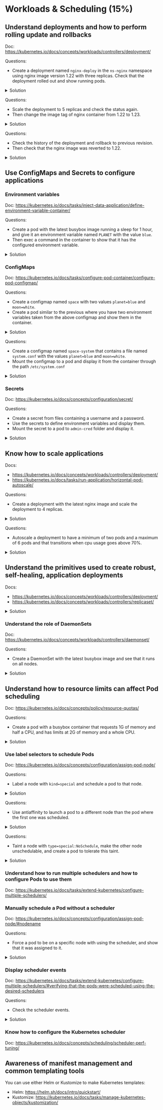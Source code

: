 # Workloads & Scheduling (15%)

## Understand deployments and how to perform rolling update and rollbacks

Doc: https://kubernetes.io/docs/concepts/workloads/controllers/deployment/

Questions:
- Create a deployment named `nginx-deploy` in the `ns-nginx` namespace using nginx image version 1.22 with three replicas. Check that the deployment rolled out and show running pods.

<details><summary>Solution</summary>
<p>

```bash
# Create the template from kubectl
kubectl -n ns-nginx create deployment nginx-deploy --replicas=3 --image=nginx:1.22 --dry-run=client -o yaml > nginx-deploy.yaml

# Create the namespace first
kubectl create ns ns-nginx
kubectl apply -f nginx-deploy.yaml
```

Check that the deployment has rolled out and that it is running:

```bash
kubectl -n ns-nginx rollout status deployment/nginx-deploy
deployment "nginx-deploy" successfully rolled out

kubectl -n ns-nginx get deploy
NAME           READY   UP-TO-DATE   AVAILABLE   AGE
nginx-deploy   3/3     3            3           44s
```

Check the pods from the deployment:

```bash
kubectl -n ns-nginx get pods -o wide
NAME                            READY   STATUS    RESTARTS   AGE   IP           NODE         NOMINATED NODE   READINESS GATES
nginx-deploy-5c8bfcc47c-7wxl6   1/1     Running   0          18s   10.244.2.5   k8s-node-2   <none>           <none>
nginx-deploy-5c8bfcc47c-jc86s   1/1     Running   0          18s   10.244.1.7   k8s-node-1   <none>           <none>
nginx-deploy-5c8bfcc47c-lgwtg   1/1     Running   0          18s   10.244.1.6   k8s-node-1   <none>           <none>
```

</p>
</details>

Questions:
- Scale the deployment to 5 replicas and check the status again.
- Then change the image tag of nginx container from 1.22 to 1.23.

<details><summary>Solution</summary>
<p>

```bash
kubectl -n ns-nginx scale deployment nginx-deploy --replicas=5

kubectl -n ns-nginx rollout status deployment nginx-deploy
deployment "nginx-deploy" successfully rolled out

kubectl -n ns-nginx get deploy
NAME           READY   UP-TO-DATE   AVAILABLE   AGE
nginx-deploy   5/5     5            5           73s

kubectl -n ns-nginx get pods -o wide
NAME                            READY   STATUS    RESTARTS   AGE   IP           NODE         NOMINATED NODE   READINESS GATES
nginx-deploy-5c8bfcc47c-7wxl6   1/1     Running   0          91s   10.244.2.5   k8s-node-2   <none>           <none>
nginx-deploy-5c8bfcc47c-dfmp7   1/1     Running   0          15s   10.244.1.8   k8s-node-1   <none>           <none>
nginx-deploy-5c8bfcc47c-jc86s   1/1     Running   0          91s   10.244.1.7   k8s-node-1   <none>           <none>
nginx-deploy-5c8bfcc47c-jwrgg   1/1     Running   0          15s   10.244.2.6   k8s-node-2   <none>           <none>
nginx-deploy-5c8bfcc47c-lgwtg   1/1     Running   0          91s   10.244.1.6   k8s-node-1   <none>           <none>
```

Change the image tag to 1.23:

```bash
kubectl -n ns-nginx edit deployment/nginx-deploy
...
    spec:
      containers:
      - image: nginx:1.23
        imagePullPolicy: IfNotPresent
...
```

Check that new replicaset was created and new pods were deployed:

```bash
kubectl -n ns-nginx get replicaset
NAME                      DESIRED   CURRENT   READY   AGE
nginx-deploy-55679458fd   5         5         5       24s
nginx-deploy-5c8bfcc47c   0         0         0       2m31s

kubectl -n ns-nginx get pods -o wide
NAME                            READY   STATUS    RESTARTS   AGE   IP            NODE         NOMINATED NODE   READINESS GATES
nginx-deploy-55679458fd-bzxbj   1/1     Running   0          32s   10.244.1.10   k8s-node-1   <none>           <none>
nginx-deploy-55679458fd-fsgvt   1/1     Running   0          40s   10.244.2.7    k8s-node-2   <none>           <none>
nginx-deploy-55679458fd-htfqd   1/1     Running   0          30s   10.244.2.9    k8s-node-2   <none>           <none>
nginx-deploy-55679458fd-s4n7k   1/1     Running   0          40s   10.244.1.9    k8s-node-1   <none>           <none>
nginx-deploy-55679458fd-zknwp   1/1     Running   0          40s   10.244.2.8    k8s-node-2   <none>           <none>
```

</p>
</details>

Questions:
- Check the history of the deployment and rollback to previous revision.
- Then check that the nginx image was reverted to 1.22.

<details><summary>Solution</summary>
<p>

```bash
kubectl -n ns-nginx rollout history deployment nginx-deploy
kubectl -n ns-nginx rollout undo deployment nginx-deploy
deployment.apps/nginx-deploy rolled back

kubectl -n ns-nginx get replicaset
NAME                      DESIRED   CURRENT   READY   AGE
nginx-deploy-55679458fd   0         0         0       3m37s
nginx-deploy-5c8bfcc47c   5         5         5       5m44s

kubectl -n ns-nginx get pods -o wide
NAME                            READY   STATUS    RESTARTS   AGE   IP            NODE         NOMINATED NODE   READINESS GATES
nginx-deploy-5c8bfcc47c-8kfck   1/1     Running   0          43s   10.244.2.11   k8s-node-2   <none>           <none>
nginx-deploy-5c8bfcc47c-hqlxd   1/1     Running   0          44s   10.244.1.12   k8s-node-1   <none>           <none>
nginx-deploy-5c8bfcc47c-rb8gn   1/1     Running   0          44s   10.244.2.10   k8s-node-2   <none>           <none>
nginx-deploy-5c8bfcc47c-tjbcw   1/1     Running   0          43s   10.244.1.13   k8s-node-1   <none>           <none>
nginx-deploy-5c8bfcc47c-vvdfr   1/1     Running   0          44s   10.244.1.11   k8s-node-1   <none>           <none>

kubectl -n ns-nginx get pods nginx-deploy-57767fb8cf-zklv4 -o jsonpath='{.spec.containers[0].image}'
nginx:1.22

```
</p>
</details>

## Use ConfigMaps and Secrets to configure applications

### Environment variables

Doc: https://kubernetes.io/docs/tasks/inject-data-application/define-environment-variable-container/

Questions:
- Create a pod with the latest busybox image running a sleep for 1 hour, and give it an environment variable named `PLANET` with the value `blue`.
- Then exec a command in the container to show that it has the configured environment variable.

<details><summary>Solution</summary>
<p>

The pod yaml `envvar.yaml`:

```yaml
apiVersion: v1
kind: Pod
metadata:
  labels:
    run: envvar
  name: envvar
spec:
  containers:
  - image: busybox:latest
    name: envvar
    args:
      - sleep
      - "3600"
    env:
      - name: PLANET
        value: "blue"
```

Run and check:

```bash
# Run the pod:
kubectl apply -f envvar.yaml

# Check the env variable:
kubectl exec envvar -- env | grep PLANET
PLANET=blue
```

</p>
</details>

### ConfigMaps

Doc: https://kubernetes.io/docs/tasks/configure-pod-container/configure-pod-configmap/

Questions:
- Create a configmap named `space` with two values `planet=blue` and `moon=white`.
- Create a pod similar to the previous where you have two environment variables taken from the above configmap and show them in the container.

<details><summary>Solution</summary>
<p>

The configmap:
```bash
kubectl create configmap space --from-literal=planet=blue --from-literal=moon=white
configmap/space created
```

The pod yaml `configenvvar.yaml`:

```yaml
apiVersion: v1
kind: Pod
metadata:
  labels:
    run: configenvvar
  name: configenvvar
spec:
  containers:
  - image: busybox:latest
    name: configenvvar
    args:
      - sleep
      - "3600"
    env:
      - name: PLANET
        valueFrom:
          configMapKeyRef:
            name: space
            key: planet
      - name: MOON
        valueFrom:
         configMapKeyRef:
            name: space
            key: moon
```

Create pod and show variables:

```bash
kubectl apply -f configenvvar.yaml
kubectl exec configenvvar -- env | grep -E "PLANET|MOON"
PLANET=blue
MOON=white
```

</p>
</details>

Questions:
- Create a configmap named `space-system` that contains a file named `system.conf` with the values `planet=blue` and `moon=white`.
- Mount the configmap to a pod and display it from the container through the path `/etc/system.conf`

<details><summary>Solution</summary>
<p>

```bash
cat << EOF > system.conf
planet=blue
moon=white
EOF

kubectl create configmap space-system --from-file=system.conf
```

The pod yaml `confvolume.yaml`:

```yaml
apiVersion: v1
kind: Pod
metadata:
  labels:
    run: confvolume
  name: confvolume
spec:
  containers:
  - image: busybox:latest
    name: confvolume
    args:
      - sleep
      - "3600"
    volumeMounts:
      - name: system
        mountPath: /etc/system.conf
        subPath: system.conf
    resources: {}
  volumes:
  - name: system
    configMap:
      name: space-system
```

Create pod and show file:

```bash
kubectl apply -f confvolume.yaml

kubectl exec confvolume -- cat /etc/system.conf
planet=blue
moon=white
```

</p>
</details>

### Secrets

Doc: https://kubernetes.io/docs/concepts/configuration/secret/

Questions:
- Create a secret from files containing a username and a password.
- Use the secrets to define environment variables and display them.
- Mount the secret to a pod to `admin-cred` folder and display it.

<details><summary>Solution</summary>
<p>

Create secret.

```bash
echo -n 'admin' > username
echo -n 'admin-pass' > password

kubectl create secret generic admin-cred --from-file=username --from-file=password
```

Use secret as environment variables.

secretenv.yaml:
```yaml
apiVersion: v1
kind: Pod
metadata:
  labels:
    run: secretenv
  name: secretenv
spec:
  containers:
  - image: busybox:latest
    name: secretenv
    args:
      - sleep
      - "3600"
    env:
      - name: USERNAME
        valueFrom:
          secretKeyRef:
            name: admin-cred
            key: username
      - name: PASSWORD
        valueFrom:
          secretKeyRef:
            name: admin-cred
            key: password

```

```bash
kubectl apply -f secretenv.yaml

kubectl exec secretenv -- env | grep -E "USERNAME|PASSWORD"
USERNAME=admin
PASSWORD=admin-pass
```

Mount a secret to pod as a volume.

secretvolume.yaml:
```yaml
apiVersion: v1
kind: Pod
metadata:
  labels:
    run: secretvolume
  name: secretvolume
spec:
  containers:
  - image: busybox:latest
    name: secretvolume
    args:
      - sleep
      - "3600"
    volumeMounts:
      - name: admincred
        mountPath: /etc/admin-cred
        readOnly: true
  volumes:
  - name: admincred
    secret:
      secretName: admin-cred
```

```bash
kubectl apply -f secretvolume.yaml

kubectl exec secretvolume -- ls /etc/admin-cred
password
username

kubectl exec secretvolume -- cat /etc/admin-cred/username
admin

kubectl exec secretvolume -- cat /etc/admin-cred/password
admin-pass
```

</p>
</details>

## Know how to scale applications

Docs:
- https://kubernetes.io/docs/concepts/workloads/controllers/deployment/
- https://kubernetes.io/docs/tasks/run-application/horizontal-pod-autoscale/

Questions:
- Create a deployment with the latest nginx image and scale the deployment to 4 replicas.

<details><summary>Solution</summary>
<p>

```bash
kubectl create deployment scalable --image=nginx:latest

kubectl get deployment
NAME       READY   UP-TO-DATE   AVAILABLE   AGE
scalable   1/1     1            1           4s

kubectl scale deployment scalable --replicas=4

kubectl get deployment
NAME       READY   UP-TO-DATE   AVAILABLE   AGE
scalable   4/4     4            4           34s

kubectl get pods -o wide
NAME                       READY   STATUS    RESTARTS   AGE   IP            NODE         NOMINATED NODE   READINESS GATES
scalable-5447d459b-9d5bg   1/1     Running   0          28s   10.244.2.13   k8s-node-2   <none>           <none>
scalable-5447d459b-g5fmc   1/1     Running   0          28s   10.244.1.15   k8s-node-1   <none>           <none>
scalable-5447d459b-pwr7p   1/1     Running   0          28s   10.244.1.14   k8s-node-1   <none>           <none>
scalable-5447d459b-xhkhw   1/1     Running   0          58s   10.244.2.12   k8s-node-2   <none>           <none>
```

</p>
</details>

Questions:
- Autoscale a deployment to have a minimum of two pods and a maximum of 6 pods and that transitions when cpu usage goes above 70%.

<details><summary>Solution</summary>
<p>

In order to use Horizontal Pod Autoscaling, you need to have the metrics server installed in you cluster.

```bash
# Configure metrics server
git clone https://github.com/kubernetes-sigs/metrics-server
# Add --kubelet-insecure-tls to metrics-server/manifests/base/deployment.yaml if necessary
...
      containers:
      - name: metrics-server
        image: gcr.io/k8s-staging-metrics-server/metrics-server:master
        imagePullPolicy: IfNotPresent
        args:
          - --cert-dir=/tmp
          - --secure-port=443
          - --kubelet-preferred-address-types=InternalIP,ExternalIP,Hostname
          - --kubelet-use-node-status-port
          - --metric-resolution=15s
          - --kubelet-insecure-tls
...

# Deploy the metrics server
kubectl apply -k metrics-server/manifests/base/

# Autoscale a deployment
kubectl create deployment autoscalable --image=nginx:latest

kubectl get deploy
NAME           READY   UP-TO-DATE   AVAILABLE   AGE
autoscalable   1/1     1            1           14s

kubectl autoscale deployment autoscalable --min=2 --max=6 --cpu-percent=70
horizontalpodautoscaler.autoscaling/autoscalable autoscaled

kubectl get hpa
NAME           REFERENCE                 TARGETS         MINPODS   MAXPODS   REPLICAS   AGE
autoscalable   Deployment/autoscalable   <unknown>/70%   2         6         0          5s

kubectl get pods -o wide
NAME                            READY   STATUS    RESTARTS   AGE   IP            NODE         NOMINATED NODE   READINESS GATES
autoscalable-769846cf95-hlvd7   1/1     Running   0          23s   10.244.2.15   k8s-node-2   <none>           <none>
autoscalable-769846cf95-xxlmc   1/1     Running   0          76s   10.244.1.16   k8s-node-1   <none>           <none>
```

</p>
</details>

## Understand the primitives used to create robust, self-healing, application deployments

Docs:
- https://kubernetes.io/docs/concepts/workloads/controllers/deployment/
- https://kubernetes.io/docs/concepts/workloads/controllers/replicaset/

<details><summary>Solution</summary>
<p>

A deployment uses a replicaset object to maintain the right number of desired replicas of a pod.
See section "Understand Deployments and how to perform rolling updates and rollbacks" above to see how deployments handle replicaset for updating.

</p>
</details>

### Understand the role of DaemonSets

Doc: https://kubernetes.io/docs/concepts/workloads/controllers/daemonset/

Questions:
- Create a DaemonSet with the latest busybox image and see that it runs on all nodes.

<details><summary>Solution</summary>
<p>

daemonset.yaml
```yaml
apiVersion: apps/v1
kind: DaemonSet
metadata:
  labels:
    type: daemon
  name: daemontest
spec:
  selector:
    matchLabels:
      run: daemon
  template:
    metadata:
      labels:
        run: daemon
      name: daemonpod
    spec:
      containers:
      - image: busybox:latest
        name: daemonpod
        args:
          - sleep
          - "3600"
```

```bash
kubectl apply -f daemonset.yaml

kubectl get pods -o wide
NAME               READY   STATUS    RESTARTS   AGE   IP            NODE         NOMINATED NODE   READINESS GATES
daemontest-qc6sb   1/1     Running   0          14s   10.244.2.22   k8s-node-2   <none>           <none>
daemontest-st9wn   1/1     Running   0          14s   10.244.1.23   k8s-node-1   <none>           <none>
```

If you want the daemonset to run on the controlplane node, it needs to tolerate the controlnode taints, for example node-role.kubernetes.io/master:NoSchedule and node-role.kubernetes.io/control-plane:NoSchedule.

</p>
</details>

## Understand how to resource limits can affect Pod scheduling

Doc: https://kubernetes.io/docs/concepts/policy/resource-quotas/

Questions:
- Create a pod with a busybox container that requests 1G of memory and half a CPU, and has limits at 2G of memory and a whole CPU.

<details><summary>Solution</summary>
<p>

podquota.yaml
```yaml
apiVersion: v1
kind: Pod
metadata:
  labels:
    run: podquota
  name: podquota
spec:
  containers:
  - image: busybox:latest
    name: podquota
    args:
      - sleep
      - "3600"
    resources:
      requests:
        memory: "1Gi"
        cpu: "500m"
      limits:
        memory: "2Gi"
        cpu: "1"

```

```bash
kubectl apply -f podquota.yaml

kubectl describe pod podquota
...
    Limits:
      cpu:     1
      memory:  2Gi
    Requests:
      cpu:        500m
      memory:     1Gi
...
```

</p>
</details>

### Use label selectors to schedule Pods

Doc: https://kubernetes.io/docs/concepts/configuration/assign-pod-node/

Questions:
- Label a node with `kind=special` and schedule a pod to that node.

<details><summary>Solution</summary>
<p>

pod-selector.yaml:
```yaml
apiVersion: v1
kind: Pod
metadata:
  labels:
    run: podsel
  name: podsel
spec:
  containers:
  - image: busybox:latest
    name: podsel
    args:
      - sleep
      - "3600"
  nodeSelector:
    kind: special
```

```bash
kubectl label nodes k8s-node-1 kind=special
kubectl apply -f pod-selector.yaml

kubectl get pods -o wide
NAME     READY   STATUS    RESTARTS   AGE   IP            NODE         NOMINATED NODE   READINESS GATES
podsel   1/1     Running   0          4s    10.244.1.24   k8s-node-1   <none>           <none>

```

</p>
</details>

Questions:
- Use antiaffinity to launch a pod to a different node than the pod where the first one was scheduled.

<details><summary>Solution</summary>
<p>

pod-antiaffinity.yaml:
```yaml
apiVersion: v1
kind: Pod
metadata:
  labels:
    run: podaff
  name: podaff
spec:
  containers:
  - image: busybox:latest
    name: podaff
    args:
      - sleep
      - "3600"
  affinity:
    podAntiAffinity:
      requiredDuringSchedulingIgnoredDuringExecution:
        - labelSelector:
            matchExpressions:
              - key: run
                operator: In
                values:
                  - podsel
          topologyKey: kubernetes.io/hostname
```

```bash
kubectl apply -f pod-antiaffinity.yaml

kubectl get pods -o wide
NAME     READY   STATUS    RESTARTS   AGE    IP            NODE         NOMINATED NODE   READINESS GATES
podaff   1/1     Running   0          7s     10.244.2.24   k8s-node-2   <none>           <none>
podsel   1/1     Running   0          2m3s   10.244.1.24   k8s-node-1   <none>           <none>

```

</p>
</details>

Questions:
- Taint a node with `type=special:NoSchedule`, make the other node unschedulable, and create a pod to tolerate this taint.

<details><summary>Solution</summary>
<p>

pod-toleration.yaml:
```yaml
apiVersion: v1
kind: Pod
metadata:
  labels:
    run: podtol
  name: podtol
spec:
  containers:
  - image: busybox:latest
    name: podtol
    args:
      - sleep
      - "3600"
  tolerations:
  - key: "type"
    operator: "Equal"
    value: "special"
    effect: "NoSchedule"

```

```bash
kubectl taint node k8s-node-1 type=special:NoSchedule
kubectl cordon k8s-node-2 #to force the scheduler to choose k8s-node-1
kubectl apply -f pod-toleration.yaml

kubectl get pods -o wide
NAME     READY   STATUS    RESTARTS   AGE   IP            NODE         NOMINATED NODE   READINESS GATES
podtol   1/1     Running   0          6s    10.244.1.26   k8s-node-1   <none>           <none>

# uncordon and remove taint
kubectl uncordon k8s-node-2
kubectl taint node k8s-node-1 type=special:NoSchedule- 
```

</p>
</details>

### Understand how to run multiple schedulers and how to configure Pods to use them

Doc: https://kubernetes.io/docs/tasks/extend-kubernetes/configure-multiple-schedulers/

### Manually schedule a Pod without a scheduler

Doc: https://kubernetes.io/docs/concepts/configuration/assign-pod-node/#nodename

Questions:
- Force a pod to be on a specific node with using the scheduler, and show that it was assigned to it.

<details><summary>Solution</summary>
<p>

pod-node.yaml:
```yaml
apiVersion: v1
kind: Pod
metadata:
  labels:
    run: podnode
  name: podnode
spec:
  containers:
  - image: busybox:latest
    name: podnode
    args:
      - sleep
      - "3600"
  nodeName: k8s-node-2
```

```bash
kubectl apply -f pod-node.yaml

kubectl get pods -o wide
NAME      READY   STATUS    RESTARTS   AGE   IP            NODE         NOMINATED NODE   READINESS GATES
podnode   1/1     Running   0          14s   10.244.2.25   k8s-node-2   <none>           <none>
```

</p>
</details>

### Display scheduler events

Doc: https://kubernetes.io/docs/tasks/extend-kubernetes/configure-multiple-schedulers/#verifying-that-the-pods-were-scheduled-using-the-desired-schedulers

Questions:
- Check the scheduler events.

<details><summary>Solution</summary>
<p>

```bash
kubectl get events
kubectl get events --all-namespaces
```

</p>
</details>

### Know how to configure the Kubernetes scheduler

Doc: https://kubernetes.io/docs/concepts/scheduling/scheduler-perf-tuning/

## Awareness of manifest management and common templating tools

You can use either Helm or Kustomize to make Kubernetes templates:
- Helm: https://helm.sh/docs/intro/quickstart/
- Kustomize: https://kubernetes.io/docs/tasks/manage-kubernetes-objects/kustomization/
